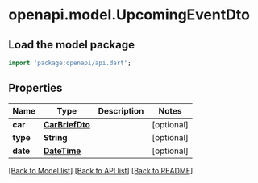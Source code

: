 # openapi.model.UpcomingEventDto

## Load the model package
```dart
import 'package:openapi/api.dart';
```

## Properties
Name | Type | Description | Notes
------------ | ------------- | ------------- | -------------
**car** | [**CarBriefDto**](CarBriefDto.md) |  | [optional] 
**type** | **String** |  | [optional] 
**date** | [**DateTime**](DateTime.md) |  | [optional] 

[[Back to Model list]](../README.md#documentation-for-models) [[Back to API list]](../README.md#documentation-for-api-endpoints) [[Back to README]](../README.md)


